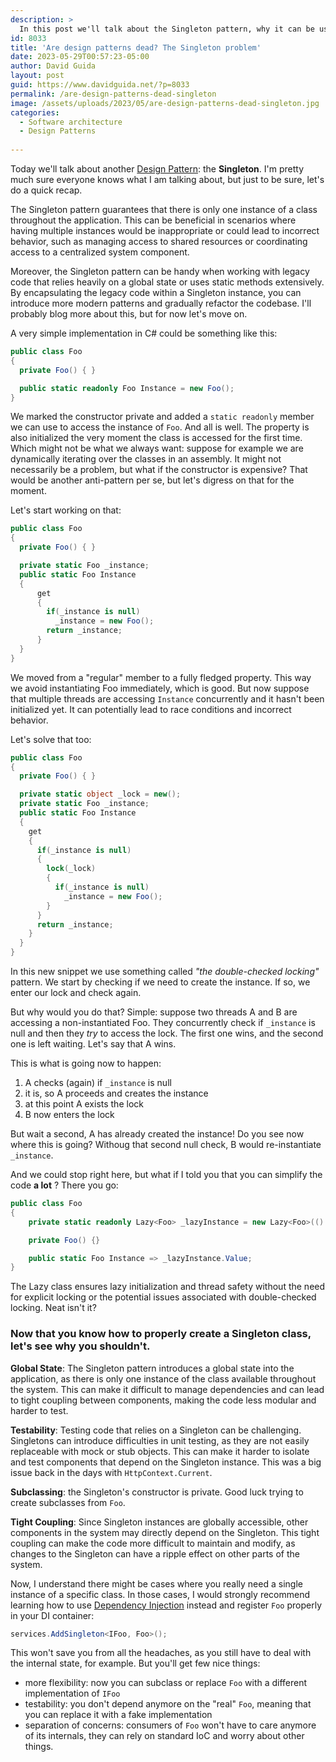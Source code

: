 ```yaml
---
description: >
  In this post we'll talk about the Singleton pattern, why it can be useful and why we should avoid it instead.
id: 8033
title: 'Are design patterns dead? The Singleton problem'
date: 2023-05-29T00:57:23-05:00
author: David Guida
layout: post
guid: https://www.davidguida.net/?p=8033
permalink: /are-design-patterns-dead-singleton
image: /assets/uploads/2023/05/are-design-patterns-dead-singleton.jpg
categories:  
  - Software architecture
  - Design Patterns
  
---
```


Today we'll talk about another <a href='/are-design-patterns-dead' target='_blank'>Design Pattern</a>: the **Singleton**. I'm pretty much sure everyone knows what I am talking about, but just to be sure, let's do a quick recap.

The Singleton pattern guarantees that there is only one instance of a class throughout the application. This can be beneficial in scenarios where having multiple instances would be inappropriate or could lead to incorrect behavior, such as managing access to shared resources or coordinating access to a centralized system component.

Moreover, the Singleton pattern can be handy when working with legacy code that relies heavily on a global state or uses static methods extensively. By encapsulating the legacy code within a Singleton instance, you can introduce more modern patterns and gradually refactor the codebase. I'll probably blog more about this, but for now let's move on.

A very simple implementation in C# could be something like this:

```csharp
public class Foo
{
  private Foo() { }

  public static readonly Foo Instance = new Foo();
}
```

We marked the constructor private and added a `static readonly` member we can use to access the instance  of `Foo`. And all is well. The property is also initialized the very moment the class is accessed for the first time. Which might not be what we always want: suppose for example we are dynamically iterating over the classes in an assembly.
It might not necessarily be a problem, but what if the constructor is expensive? That would be another anti-pattern per se, but let's digress on that for the moment.

Let's start working on that:

```csharp
public class Foo
{
  private Foo() { }

  private static Foo _instance;
  public static Foo Instance 
  {
      get
      {
        if(_instance is null)
          _instance = new Foo();
        return _instance;
      }      
  }
}
```

We moved from a "regular" member to a fully fledged property. This way we avoid instantiating Foo immediately, which is good.
But now suppose that multiple threads are accessing `Instance` concurrently and it hasn't been initialized yet. It can potentially lead to race conditions and incorrect behavior.

Let's solve that too:

```csharp
public class Foo
{
  private Foo() { }

  private static object _lock = new();
  private static Foo _instance;
  public static Foo Instance 
  {
    get
    {
      if(_instance is null)
      {
        lock(_lock)
        {
          if(_instance is null)
            _instance = new Foo();
        }
      }
      return _instance;           
    }
  }
}
```
In this new snippet we use something called *"the double-checked locking"* pattern. We start by checking if we need to create the instance. If so, we enter our lock and check again. 

But why would you do that? Simple: suppose two threads A and B are accessing a non-instantiated Foo. They concurrently check if `_instance` is null and then they *try* to access the lock. The first one wins, and the second one is left waiting. Let's say that A wins.

This is what is going now to happen:
1. A checks (again) if `_instance` is null
1. it is, so A proceeds and creates the instance
1. at this point A exists the lock
1. B now enters the lock

But wait a second, A has already created the instance! Do you see now where this is going? Withoug that second null check, B would re-instantiate `_instance`.

And we could stop right here, but what if I told you that you can simplify the code **a lot** ? There you go:

```csharp
public class Foo
{
    private static readonly Lazy<Foo> _lazyInstance = new Lazy<Foo>(() => new Foo());

    private Foo() {}

    public static Foo Instance => _lazyInstance.Value;
}
```
The Lazy<T> class ensures lazy initialization and thread safety without the need for explicit locking or the potential issues associated with double-checked locking.
Neat isn't it? 

### Now that you know how to properly create a Singleton class, let's see why **you shouldn't**.

**Global State**: The Singleton pattern introduces a global state into the application, as there is only one instance of the class available throughout the system. This can make it difficult to manage dependencies and can lead to tight coupling between components, making the code less modular and harder to test.

**Testability**: Testing code that relies on a Singleton can be challenging. Singletons can introduce difficulties in unit testing, as they are not easily replaceable with mock or stub objects. This can make it harder to isolate and test components that depend on the Singleton instance. This was a big issue back in the days with `HttpContext.Current`.

**Subclassing**: the Singleton's constructor is private. Good luck trying to create subclasses from `Foo`.

**Tight Coupling**: Since Singleton instances are globally accessible, other components in the system may directly depend on the Singleton. This tight coupling can make the code more difficult to maintain and modify, as changes to the Singleton can have a ripple effect on other parts of the system.

Now, I understand there might be cases where you really need a single instance of a specific class. In those cases, I would strongly recommend learning how to use <a href='/is-dependency-injection-dead-part-1' target='_blank'>Dependency Injection</a> instead and register `Foo` properly in your DI container:

```csharp
services.AddSingleton<IFoo, Foo>();
```

This won't save you from all the headaches, as you still have to deal with the internal state, for example. But you'll get few nice things:
- more flexibility: now you can subclass or replace `Foo` with a different implementation of `IFoo`
- testability: you don't depend anymore on the "real" `Foo`, meaning that you can replace it with a fake implementation
- separation of concerns: consumers of `Foo` won't have to care anymore of its internals, they can rely on standard IoC and worry about other things.
